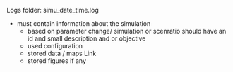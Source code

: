 Logs folder:
simu_date_time.log

- must contain information about the simulation
  - based on parameter change/ simulation or scenratio should have an id and small description and or objective
  - used configuration
  - stored data / maps Link
  - stored figures if any

